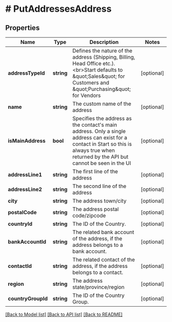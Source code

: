 # # PutAddressesAddress

## Properties

Name | Type | Description | Notes
------------ | ------------- | ------------- | -------------
**addressTypeId** | **string** | Defines the nature of the address (Shipping, Billing, Head Office etc.).&lt;br&gt;Start defaults to \&quot;Sales\&quot; for Customers and \&quot;Purchasing\&quot; for Vendors | [optional]
**name** | **string** | The custom name of the address | [optional]
**isMainAddress** | **bool** | Specifies the address as the contact&#39;s main address. Only a single address can exist for a contact in Start so this is always true when returned by the API but cannot be seen in the UI | [optional]
**addressLine1** | **string** | The first line of the address | [optional]
**addressLine2** | **string** | The second line of the address | [optional]
**city** | **string** | The address town/city | [optional]
**postalCode** | **string** | The address postal code/zipcode | [optional]
**countryId** | **string** | The ID of the Country. | [optional]
**bankAccountId** | **string** | The related bank account of the address, if the address belongs to a bank account. | [optional]
**contactId** | **string** | The related contact of the address, if the address belongs to a contact. | [optional]
**region** | **string** | The address state/province/region | [optional]
**countryGroupId** | **string** | The ID of the Country Group. | [optional]

[[Back to Model list]](../../README.md#models) [[Back to API list]](../../README.md#endpoints) [[Back to README]](../../README.md)
